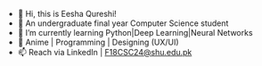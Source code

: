 - 👋 Hi, this is Eesha Qureshi!
- 👀 An undergraduate final year Computer Science student
- 🌱 I’m currently learning Python|Deep Learning|Neural Networks
- 💞️ Anime | Programming | Designing (UX/UI)
- 📫 Reach via LinkedIn | F18CSC24@shu.edu.pk

<!---
Eesha723/Eesha723 is a ✨ special ✨ repository because its `README.md` (this file) appears on your GitHub profile.
You can click the Preview link to take a look at your changes.
--->
